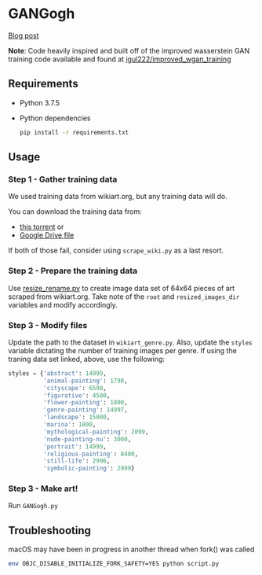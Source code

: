# GANGogh

[Blog post](https://towardsdatascience.com/gangogh-creating-art-with-gans-8d087d8f74a1)

**Note**: Code heavily inspired and built off of the improved wasserstein GAN training code available and found at [igul222/improved_wgan_training](https://github.com/igul222/improved_wgan_training)

## Requirements

- Python 3.7.5

- Python dependencies

  ```sh
  pip install -r requirements.txt
  ```

## Usage

### Step 1 - Gather training data

We used training data from wikiart.org, but any training data will do.

You can download the training data from:

- [this torrent](http://academictorrents.com/details/1d154cde2fab9ec8039becd03d9bb877614d351b) or
- [Google Drive file](https://drive.google.com/file/d/1yHqS2zXgCiI9LO4gN-X5W18QYXC5bbQS/view?usp=sharing)

If both of those fail, consider using `scrape_wiki.py` as a last resort.

### Step 2 - Prepare the training data

Use [resize_rename.py](misc/resize_rename_images.py) to create image data set of 64x64 pieces of art scraped from wikiart.org. Take note of the `root` and `resized_images_dir` variables and modify accordingly.

### Step 3 - Modify files

Update the path to the dataset in `wikiart_genre.py`. Also, update the `styles` variable dictating the number of training images per genre. If using the traning data set linked, above, use the following:

```python
styles = {'abstract': 14999,
          'animal-painting': 1798,
          'cityscape': 6598,
          'figurative': 4500,
          'flower-painting': 1800,
          'genre-painting': 14997,
          'landscape': 15000,
          'marina': 1800,
          'mythological-painting': 2099,
          'nude-painting-nu': 3000,
          'portrait': 14999,
          'religious-painting': 8400,
          'still-life': 2996,
          'symbolic-painting': 2999}
```

### Step 3 - Make art!

Run `GANGogh.py`

## Troubleshooting

macOS may have been in progress in another thread when fork() was called

```sh
env OBJC_DISABLE_INITIALIZE_FORK_SAFETY=YES python script.py
```
